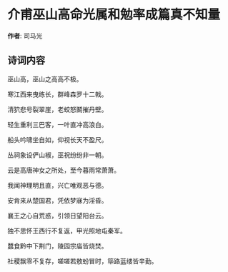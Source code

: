 # 介甫巫山高命光属和勉率成篇真不知量

**作者**: 司马光

## 诗词内容

巫山高，巫山之高高不极。

寒江西来曳练长，群峰森罗十二戟。

清狖悲号裂翠崖，老蛟怒鬭摧丹壁。

轻生重利三巴客，一叶直冲高浪白。

船头吟啸坐自如，仰视长天不盈尺。

丛祠象设俨山椒，巫祝纷纷非一朝。

云是高唐神女之所处，至今暮雨常萧萧。

我闻神理明且直，兴亡唯观恶与德。

安肯来从楚国君，凭依梦寐为淫昏。

襄王之心自荒惑，引领日望阳台云。

独不思怀王西行不复返，甲光照地屯秦军。

蠺食黔中下荆门，陵园宗庙皆烧焚。

社稷飘零不复存，嗟嗟若敖蚡冒时，筚路蓝缕皆辛勤。

